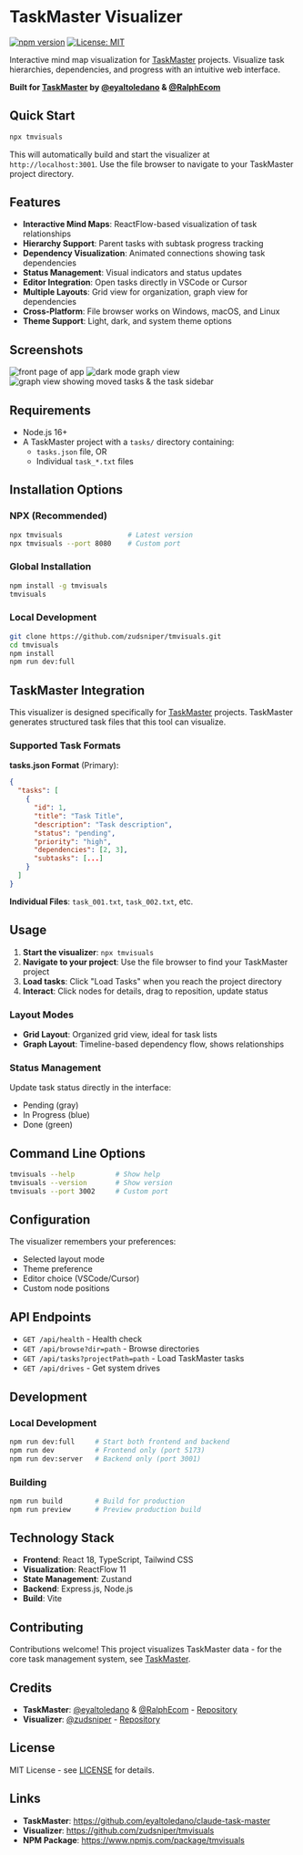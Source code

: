 # TaskMaster Visualizer

[![npm version](https://badge.fury.io/js/tmvisuals.svg)](https://www.npmjs.com/package/tmvisuals)
[![License: MIT](https://img.shields.io/badge/License-MIT-yellow.svg)](https://opensource.org/licenses/MIT)

Interactive mind map visualization for [TaskMaster](https://github.com/eyaltoledano/claude-task-master) projects. Visualize task hierarchies, dependencies, and progress with an intuitive web interface.

**Built for [TaskMaster](https://github.com/eyaltoledano/claude-task-master) by [@eyaltoledano](https://x.com/eyaltoledano) & [@RalphEcom](https://x.com/RalphEcom)**

## Quick Start

```bash
npx tmvisuals
```

This will automatically build and start the visualizer at `http://localhost:3001`. Use the file browser to navigate to your TaskMaster project directory.

## Features

- **Interactive Mind Maps**: ReactFlow-based visualization of task relationships
- **Hierarchy Support**: Parent tasks with subtask progress tracking
- **Dependency Visualization**: Animated connections showing task dependencies
- **Status Management**: Visual indicators and status updates
- **Editor Integration**: Open tasks directly in VSCode or Cursor
- **Multiple Layouts**: Grid view for organization, graph view for dependencies
- **Cross-Platform**: File browser works on Windows, macOS, and Linux
- **Theme Support**: Light, dark, and system theme options

## Screenshots
![front page of app](image.png)
![dark mode graph view](image-1.png)
![graph view showing moved tasks & the task sidebar](image-2.png)

## Requirements

- Node.js 16+
- A TaskMaster project with a `tasks/` directory containing:
  - `tasks.json` file, OR
  - Individual `task_*.txt` files

## Installation Options

### NPX (Recommended)
```bash
npx tmvisuals                # Latest version
npx tmvisuals --port 8080    # Custom port
```

### Global Installation
```bash
npm install -g tmvisuals
tmvisuals
```

### Local Development
```bash
git clone https://github.com/zudsniper/tmvisuals.git
cd tmvisuals
npm install
npm run dev:full
```

## TaskMaster Integration

This visualizer is designed specifically for [TaskMaster](https://github.com/eyaltoledano/claude-task-master) projects. TaskMaster generates structured task files that this tool can visualize.

### Supported Task Formats

**tasks.json Format** (Primary):
```json
{
  "tasks": [
    {
      "id": 1,
      "title": "Task Title",
      "description": "Task description",
      "status": "pending",
      "priority": "high",
      "dependencies": [2, 3],
      "subtasks": [...]
    }
  ]
}
```

**Individual Files**: `task_001.txt`, `task_002.txt`, etc.

## Usage

1. **Start the visualizer**: `npx tmvisuals`
2. **Navigate to your project**: Use the file browser to find your TaskMaster project
3. **Load tasks**: Click "Load Tasks" when you reach the project directory
4. **Interact**: Click nodes for details, drag to reposition, update status

### Layout Modes

- **Grid Layout**: Organized grid view, ideal for task lists
- **Graph Layout**: Timeline-based dependency flow, shows relationships

### Status Management

Update task status directly in the interface:
- Pending (gray)
- In Progress (blue) 
- Done (green)

## Command Line Options

```bash
tmvisuals --help          # Show help
tmvisuals --version       # Show version
tmvisuals --port 3002     # Custom port
```

## Configuration

The visualizer remembers your preferences:
- Selected layout mode
- Theme preference
- Editor choice (VSCode/Cursor)
- Custom node positions

## API Endpoints

- `GET /api/health` - Health check
- `GET /api/browse?dir=path` - Browse directories
- `GET /api/tasks?projectPath=path` - Load TaskMaster tasks
- `GET /api/drives` - Get system drives

## Development

### Local Development
```bash
npm run dev:full     # Start both frontend and backend
npm run dev          # Frontend only (port 5173)
npm run dev:server   # Backend only (port 3001)
```

### Building
```bash
npm run build        # Build for production
npm run preview      # Preview production build
```

## Technology Stack

- **Frontend**: React 18, TypeScript, Tailwind CSS
- **Visualization**: ReactFlow 11
- **State Management**: Zustand
- **Backend**: Express.js, Node.js
- **Build**: Vite

## Contributing

Contributions welcome! This project visualizes TaskMaster data - for the core task management system, see [TaskMaster](https://github.com/eyaltoledano/claude-task-master).

## Credits

- **TaskMaster**: [@eyaltoledano](https://x.com/eyaltoledano) & [@RalphEcom](https://x.com/RalphEcom) - [Repository](https://github.com/eyaltoledano/claude-task-master)
- **Visualizer**: [@zudsniper](https://github.com/zudsniper) - [Repository](https://github.com/zudsniper/tmvisuals)

## License

MIT License - see [LICENSE](LICENSE) for details.

## Links

- **TaskMaster**: https://github.com/eyaltoledano/claude-task-master
- **Visualizer**: https://github.com/zudsniper/tmvisuals
- **NPM Package**: https://www.npmjs.com/package/tmvisuals
